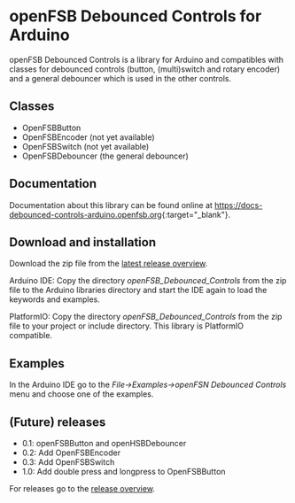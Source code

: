 # openFSB Debounced Controls for Arduino
openFSB Debounced Controls is a library for Arduino and compatibles with classes for debounced controls (button, (multi)switch and rotary encoder) and a general debouncer which is used in the other controls.

## Classes
* OpenFSBButton
* OpenFSBEncoder (not yet available)
* OpenFSBSwitch (not yet available)
* OpenFSBDebouncer (the general debouncer)

## Documentation
Documentation about this library can be found online at <https://docs-debounced-controls-arduino.openfsb.org>{:target="_blank"}.

## Download and installation
Download the zip file from the [latest release overview](https://github.com/openfsb/openFSB_Debounced_Controls_Arduino/releases/latest).

Arduino IDE:
Copy the directory *openFSB_Debounced_Controls* from the zip file to the Arduino libraries directory and start the IDE again to load the keywords and examples.

PlatformIO:
Copy the directory *openFSB_Debounced_Controls* from the zip file to your project or include directory. This library is PlatformIO compatible.

## Examples
In the Arduino IDE go to the *File->Examples->openFSN Debounced Controls* menu and choose one of the examples.

## (Future) releases
* 0.1: openFSBButton and openHSBDebouncer
* 0.2: Add OpenFSBEncoder
* 0.3: Add OpenFSBSwitch
* 1.0: Add double press and longpress to OpenFSBButton

For releases go to the [release overview](https://github.com/openfsb/openFSB_Debounced_Controls_Arduino/releases).
